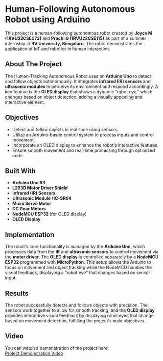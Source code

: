 # Human-Following Autonomous Robot using Arduino

This project is a human-following autonomous robot created by **Joyce M (1RVU22CSE072)** and **Prachi G (1RVU22CSE115)** as part of a summer internship at **RV University, Bengaluru**. The robot demonstrates the application of IoT and robotics in human interaction.

## About The Project

The Human-Tracking Autonomous Robot uses an **Arduino Uno** to detect and follow objects autonomously. It integrates **infrared (IR) sensors** and **ultrasonic modules** to perceive its environment and respond accordingly. A key feature is the **OLED display** that shows a dynamic "robot eye," which changes based on object detection, adding a visually appealing and interactive element.

## Objectives

- Detect and follow objects in real-time using sensors.
- Utilize an Arduino-based control system to process inputs and control movement.
- Incorporate an OLED display to enhance the robot's interactive features.
- Ensure smooth movement and real-time processing through optimized code.

## Built With

- **Arduino Uno R3**
- **L293D Motor Driver Shield**
- **Infrared (IR) Sensors**
- **Ultrasonic Module HC-SR04**
- **Micro Servo Motor**
- **DC Gear Motors**
- **NodeMCU ESP32** (for OLED display)
- **OLED Display**

## Implementation

The robot's core functionality is managed by the **Arduino Uno**, which processes data from the **IR** and **ultrasonic sensors** to control movement via the **motor driver**. The **OLED display** is controlled separately by a **NodeMCU ESP32** programmed with **MicroPython**. This setup allows the Arduino to focus on movement and object tracking while the NodeMCU handles the visual feedback, displaying a "robot eye" that changes based on sensor input.

## Results

The robot successfully detects and follows objects with precision. The sensors work together to allow for smooth tracking, and the **OLED display** provides interactive visual feedback by displaying robot eyes that change based on movement detection, fulfilling the project's main objectives.

## Video

You can watch a demonstration of the project here:  
[Project Demonstration Video](https://drive.google.com/file/d/1XpD5aDzkUWGJn0SQ0QOIm4ouiknnYT8v/view?usp=share_link)